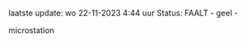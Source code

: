 laatste update: 
wo 22-11-2023  4:44   uur 
Status: FAALT - geel - 
<div class="service R">microstation</div>